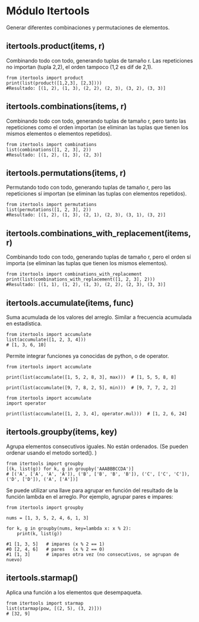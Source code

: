 # Módulo Itertools
Generar diferentes combinaciones y permutaciones de elementos.


## itertools.product(items, r)
Combinando todo con todo, generando tuplas de tamaño r. Las repeticiones no importan (tupla 2,2), el orden tampoco (1,2 es dif de 2,1).

```
from itertools import product
print(list(product([1,2,3], [2,3])))
#Resultado: [(1, 2), (1, 3), (2, 2), (2, 3), (3, 2), (3, 3)]
```

## itertools.combinations(items, r)
Combinando todo con todo, generando tuplas de tamaño r, pero tanto las repeticiones como el orden importan (se eliminan las tuplas que tienen los mismos elementos o elementos repetidos).

```
from itertools import combinations
list(combinations([1, 2, 3], 2))
#Resultado: [(1, 2), (1, 3), (2, 3)]
```

## itertools.permutations(items, r)
Permutando todo con todo, generando tuplas de tamaño r, pero las repeticiones sí importan (se eliminan las tuplas con elementos repetidos).

```
from itertools import permutations
list(permutations([1, 2, 3], 2))
#Resultado: [(1, 2), (1, 3), (2, 1), (2, 3), (3, 1), (3, 2)]
```

## itertools.combinations_with_replacement(items, r)
Combinando todo con todo, generando tuplas de tamaño r, pero el orden sí importa (se eliminan las tuplas que tienen los mismos elementos).

```
from itertools import combinations_with_replacement
print(list(combinations_with_replacement([1, 2, 3], 2)))
#Resultado: [(1, 1), (1, 2), (1, 3), (2, 2), (2, 3), (3, 3)]
```

## itertools.accumulate(items, func)
Suma acumulada de los valores del arreglo. Similar a frecuencia acumulada en estadística.

```
from itertools import accumulate
list(accumulate([1, 2, 3, 4]))
# [1, 3, 6, 10]
```

Permite integrar funciones ya conocidas de python, o de operator.

```
from itertools import accumulate

print(list(accumulate([1, 5, 2, 8, 3], max)))  # [1, 5, 5, 8, 8]

print(list(accumulate([9, 7, 8, 2, 5], min)))  # [9, 7, 7, 2, 2]
```

```
from itertools import accumulate
import operator

print(list(accumulate([1, 2, 3, 4], operator.mul)))  # [1, 2, 6, 24]
```

## itertools.groupby(items, key)
Agrupa elementos consecutivos iguales. No están ordenados. (Se pueden ordenar usando el metodo sorted(). )

```
from itertools import groupby
[(k, list(g)) for k, g in groupby('AAABBBCCDA')]
# [('A', ['A', 'A', 'A']), ('B', ['B', 'B', 'B']), ('C', ['C', 'C']), ('D', ['D']), ('A', ['A'])]
```

Se puede utilizar una llave para agrupar en función del resultado de la función lambda en el arreglo. Por ejemplo, agrupar pares e impares:

```
from itertools import groupby

nums = [1, 3, 5, 2, 4, 6, 1, 3]

for k, g in groupby(nums, key=lambda x: x % 2):
    print(k, list(g))

#1 [1, 3, 5]   # impares (x % 2 == 1)
#0 [2, 4, 6]   # pares   (x % 2 == 0)
#1 [1, 3]      # impares otra vez (no consecutivos, se agrupan de nuevo)
```





## itertools.starmap()
Aplica una función a los elementos que desempaqueta.

```
from itertools import starmap
list(starmap(pow, [(2, 5), (3, 2)]))
# [32, 9]
```

